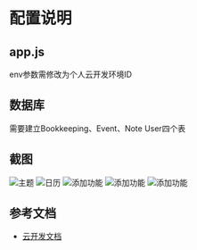# 配置说明
## app.js
env参数需修改为个人云开发环境ID

## 数据库
 需要建立Bookkeeping、Event、Note User四个表

## 截图
![主题](https://github.com/LHpen/wxapp-calendar/blob/master/yemian1.jpg)
![日历](https://github.com/LHpen/wxapp-calendar/blob/master/rili.jpg)
![添加功能](https://github.com/LHpen/wxapp-calendar/blob/master/note1.jpg)
![添加功能](https://github.com/LHpen/wxapp-calendar/blob/master/note2.jpg)
![添加功能](https://github.com/LHpen/wxapp-calendar/blob/master/note3.jpg)

## 参考文档

- [云开发文档](https://developers.weixin.qq.com/miniprogram/dev/wxcloud/basis/getting-started.html)


